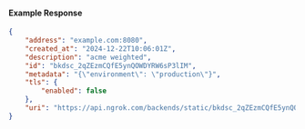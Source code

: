 <!-- Code generated for API Clients. DO NOT EDIT. -->

#### Example Response

```json
{
	"address": "example.com:8080",
	"created_at": "2024-12-22T10:06:01Z",
	"description": "acme weighted",
	"id": "bkdsc_2qZEzmCQfE5ynQOWDYRW6sP3lIM",
	"metadata": "{\"environment\": \"production\"}",
	"tls": {
		"enabled": false
	},
	"uri": "https://api.ngrok.com/backends/static/bkdsc_2qZEzmCQfE5ynQOWDYRW6sP3lIM"
}
```
